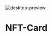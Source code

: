 ![desktop-preview](https://user-images.githubusercontent.com/112928556/189521959-ffbcaac0-9dfb-4441-880d-0879164cdb0e.jpg)

# NFT-Card
